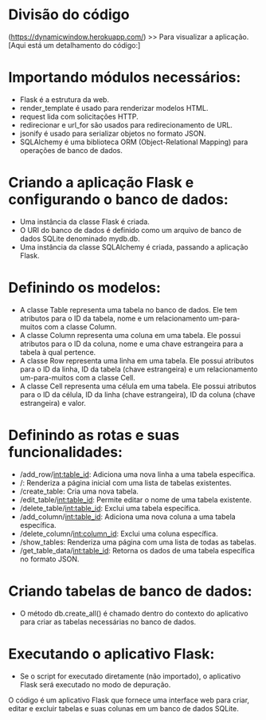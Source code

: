 # Divisão do código
(https://dynamicwindow.herokuapp.com/) >> Para visualizar a aplicação.
[Aqui está um detalhamento do código:]

# Importando módulos necessários:
- Flask é a estrutura da web.
- render_template é usado para renderizar modelos HTML.
- request lida com solicitações HTTP.
- redirecionar e url_for são usados para redirecionamento de URL.
- jsonify é usado para serializar objetos no formato JSON.
- SQLAlchemy é uma biblioteca ORM (Object-Relational Mapping) para operações de banco de dados.

# Criando a aplicação Flask e configurando o banco de dados:
- Uma instância da classe Flask é criada.
- O URI do banco de dados é definido como um arquivo de banco de dados SQLite denominado mydb.db.
- Uma instância da classe SQLAlchemy é criada, passando a aplicação Flask.

# Definindo os modelos:
- A classe Table representa uma tabela no banco de dados. Ele tem atributos para o ID da tabela, nome e um relacionamento um-para-muitos com a classe Column.
- A classe Column representa uma coluna em uma tabela. Ele possui atributos para o ID da coluna, nome e uma chave estrangeira para a tabela à qual pertence.
- A classe Row representa uma linha em uma tabela. Ele possui atributos para o ID da linha, ID da tabela (chave estrangeira) e um relacionamento um-para-muitos com a classe Cell.
- A classe Cell representa uma célula em uma tabela. Ele possui atributos para o ID da célula, ID da linha (chave estrangeira), ID da coluna (chave estrangeira) e valor.

# Definindo as rotas e suas funcionalidades:
- /add_row/<int:table_id>: Adiciona uma nova linha a uma tabela específica.
- /: Renderiza a página inicial com uma lista de tabelas existentes.
- /create_table: Cria uma nova tabela.
- /edit_table/<int:table_id>: Permite editar o nome de uma tabela existente.
- /delete_table/<int:table_id>: Exclui uma tabela específica.
- /add_column/<int:table_id>: Adiciona uma nova coluna a uma tabela específica.
- /delete_column/<int:column_id>: Exclui uma coluna específica.
- /show_tables: Renderiza uma página com uma lista de todas as tabelas.
- /get_table_data/<int:table_id>: Retorna os dados de uma tabela específica no formato JSON.

# Criando tabelas de banco de dados:
- O método db.create_all() é chamado dentro do contexto do aplicativo para criar as tabelas necessárias no banco de dados.

# Executando o aplicativo Flask:
- Se o script for executado diretamente (não importado), o aplicativo Flask será executado no modo de depuração.

O código é um aplicativo Flask que fornece uma interface web para criar, editar e excluir tabelas e suas colunas em um banco de dados SQLite.
